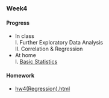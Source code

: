 ### Week4
#### Progress
* In class<br />
I. Further Exploratory Data Analysis     
II. Correlation & Regression      
* At home   
I. [Basic Statistics](https://bourbon0212.github.io/NTU-CS-X/Week4/Basic_Statistics.html) 
#### Homework
* [hw4(Regression).html](https://bourbon0212.github.io/NTU-CS-X/Week4/Happiness___Open_Data__II_.html)
